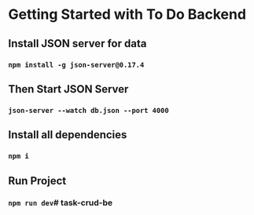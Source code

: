 # Getting Started with  To Do Backend

## Install JSON server for data

### `npm install -g json-server@0.17.4`

## Then Start JSON Server

### `json-server --watch db.json --port 4000`

## Install all dependencies

### `npm i`

## Run Project

### `npm run dev`# task-crud-be
